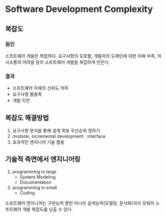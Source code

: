 # Software Development Complexity

## 복잡도
### 원인
소프트웨어 개발은 복잡하다.
요구사항의 모호함, 개발자의 도메인에 대한 이해 부족, 의사소통의 어려움 등이 소프트웨어 개발을 복잡하게 만든다.

### 결과
- 소프트웨어 자체의 신뢰도 저하
- 요구사항 불충족
- 개발 지연

## 복잡도 해결방법
1. 요구사항 분석을 통해 설계 목표 우선순위 정하기
2. modular, incremental development : interface
3. 효과적인 엔지니어 기술 활용

## 기술적 측면에서 엔지니어링
1. programming in large
   - System Modeling
   - Documentation
2. programming in small
   - Coding

소포트웨어 엔지니어는 구현능력 뿐만 아니라 설계능력(모델링, 문서화)까지 갖춰야 소프트웨어 개발 복잡도를 낮출 수 있다.

